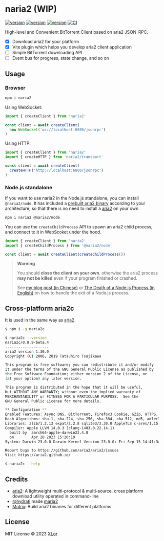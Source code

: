 # naria2 (WIP)

[![version](https://img.shields.io/npm/v/naria2?label=naria2)](https://www.npmjs.com/package/naria2)
[![version](https://img.shields.io/npm/v/naria2c?label=naria2c)](https://www.npmjs.com/package/naria2c)
[![version](https://img.shields.io/npm/v/vite-plugin-naria2?label=vite-plugin-naria2)](https://www.npmjs.com/package/vite-plugin-naria2)
[![CI](https://github.com/yjl9903/naria2/actions/workflows/ci.yml/badge.svg)](https://github.com/yjl9903/naria2/actions/workflows/ci.yml)

High-level and Convenient BitTorrent Client based on aria2 JSON-RPC.

+ [x] Download aria2 for your platform
+ [x] Vite plugin which helps you develop aria2 client application
+ [ ] Simple BitTorrent downloading API
+ [ ] Event bus for progress, state change, and so on

## Usage

### Browser

```bash
npm i naria2
```

Using WebSocket:

```ts
import { createClient } from 'naria2'

const client = await createClient(
  new WebSocket('ws://localhost:6800/jsonrpc')
)
```

Using HTTP:

```ts
import { createClient } from 'naria2'
import { createHTTP } from 'naria2/transport'

const client = await createClient(
  createHTTP('http://localhost:6800/jsonrpc')
)
```

### Node.js standalone

If you want to use naria2 in the Node.js standalone, you can install `@naria2/node`. It has included a [prebuilt aria2 binary](https://github.com/agalwood/Motrix/tree/master/extra) according to your architecture, so that there is no need to install a [aria2](https://github.com/aria2/aria2) on your own.

```bash
npm i naria2 @naria2/node
```

You can use the `createChildProcess` API to spawn an aria2 child process, and connect to it in WebScoket under the hood.

```ts
import { createClient } from 'naria2'
import { createChildProcess } from '@naria2/node'

const client = await createClient(createChildProcess())
```

> **Warning**
>
> You should **close the client on your own**, otherwise the aria2 process **may not be killed** even if your program finished or crashed.
>
> See [my blog post (in Chinese)](https://blog.onekuma.cn/death-of-a-node-process) or [The Death of a Node.js Process (in English)](https://thomashunter.name/posts/2021-03-08-the-death-of-a-nodejs-process) on how to handle the exit of a Node.js process.

## Cross-platform aria2c

It is used in the same way as [aria2](https://aria2.github.io/manual/en/html/index.html).

```bash
$ npm i -g naria2c

$ naria2c --version
naria2c/0.0.9-beta.4
--------------------
aria2 version 1.36.0
Copyright (C) 2006, 2019 Tatsuhiro Tsujikawa

This program is free software; you can redistribute it and/or modify
it under the terms of the GNU General Public License as published by
the Free Software Foundation; either version 2 of the License, or
(at your option) any later version.

This program is distributed in the hope that it will be useful,
but WITHOUT ANY WARRANTY; without even the implied warranty of
MERCHANTABILITY or FITNESS FOR A PARTICULAR PURPOSE.  See the
GNU General Public License for more details.

** Configuration **
Enabled Features: Async DNS, BitTorrent, Firefox3 Cookie, GZip, HTTPS, Message Digest, Metalink, XML-RPC, SFTP
Hash Algorithms: sha-1, sha-224, sha-256, sha-384, sha-512, md5, adler32
Libraries: zlib/1.2.13 expat/2.2.8 sqlite3/3.30.0 AppleTLS c-ares/1.15.0 libssh2/1.10.0
Compiler: Apple LLVM 14.0.3 (clang-1403.0.22.14.1)
  built by  aarch64-apple-darwin22.4.0
  on        Apr 28 2023 15:20:19
System: Darwin 23.0.0 Darwin Kernel Version 23.0.0: Fri Sep 15 14:41:34 PDT 2023; root:xnu-10002.1.13~1/RELEASE_ARM64_T8103 arm64

Report bugs to https://github.com/aria2/aria2/issues
Visit https://aria2.github.io/

$ naria2c --help
```

## Credits

+ [aria2](https://github.com/aria2/aria2): A lightweight multi-protocol & multi-source, cross platform download utility operated in command-line
+ [@hydrati](https://github.com/hydrati) made [maria2](https://github.com/hydrati/maria2)
+ [Motrix](https://github.com/agalwood/Motrix): Build aria2 binaries for different platforms

## License

MIT License © 2023 [XLor](https://github.com/yjl9903)
